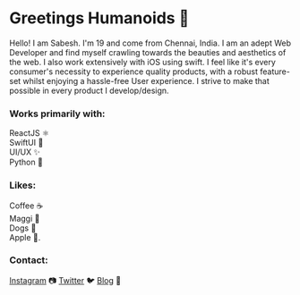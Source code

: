 # Greetings Humanoids 👾

Hello! I am Sabesh. I'm 19 and come from Chennai, India. I am an adept Web Developer and find myself crawling towards the beauties and aesthetics of the web. I also work extensively with iOS using swift. I feel like it's every consumer's necessity to experience quality products, with a robust feature-set whilst enjoying a hassle-free User experience. I strive to make that possible in every product I develop/design.

### Works primarily with:

ReactJS ⚛️  <br/>
SwiftUI 🦅  <br/>
UI/UX ✨  <br/>
Python 🐍  <br/>

### Likes:

Coffee ☕️  <br/>
Maggi 🍜  <br/>
Dogs 🐶  <br/>
Apple .  <br/>

### Contact:

[Instagram](https://www.instagram.com/sabeshbharathi/) 📷
[Twitter](https://twitter.com/sabeshbharathi) 🐦
[Blog](https://arcturus-blog.herokuapp.com) 📝
